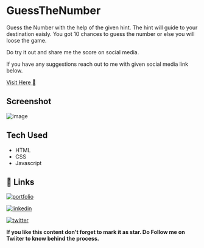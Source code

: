 # GuessTheNumber
 Guess the Number with the help of the given hint. The hint will guide to your destination eaisly. You got 10 chances to guess the number or else you will loose the game.

 Do try it out and share me the score on social media.
 
 If you have any suggestions reach out to me with given social media link below.
 

 [Visit Here 🚀](https://shubhamashish33.github.io/GuessTheNumber/)

## Screenshot
![image](https://user-images.githubusercontent.com/78084828/146647117-a6161f85-31dd-453e-8987-ab1f0681cb85.png)


## Tech Used
- HTML
- CSS
- Javascript


## 🔗 Links
[![portfolio](https://img.shields.io/badge/my_portfolio-000?style=for-the-badge&logo=ko-fi&logoColor=white)](https://shubhamashish33.github.io/aboutmev2/)

[![linkedin](https://img.shields.io/badge/linkedin-0A66C2?style=for-the-badge&logo=linkedin&logoColor=white)](https://www.linkedin.com/in/shubham-ashish-81a6a01b2/)

[![twitter](https://img.shields.io/badge/twitter-1DA1F2?style=for-the-badge&logo=twitter&logoColor=white)](https://twitter.com/imaashish_)

**If you like this content don't forget to mark it as star. Do Follow me on Twiiter to know behind the process.** 
